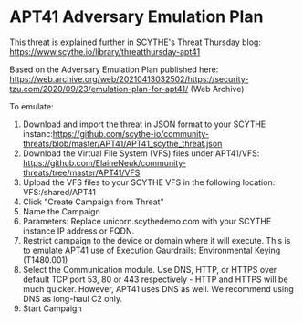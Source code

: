 # APT41 Adversary Emulation Plan

This threat is explained further in SCYTHE's Threat Thursday blog: https://www.scythe.io/library/threatthursday-apt41

Based on the Adversary Emulation Plan published here: https://web.archive.org/web/20210413032502/https://security-tzu.com/2020/09/23/emulation-plan-for-apt41/ (Web Archive)

To emulate:

1. Download and import the threat in JSON format to your SCYTHE instanc:https://github.com/scythe-io/community-threats/blob/master/APT41/APT41_scythe_threat.json
2. Download the Virtual File System (VFS) files under APT41/VFS: https://github.com/ElaineNeuk/community-threats/tree/master/APT41/VFS
3. Upload the VFS files to your SCYTHE VFS in the following location: VFS:/shared/APT41
4. Click "Create Campaign from Threat"
5. Name the Campaign
6. Parameters: Replace unicorn.scythedemo.com with your SCYTHE instance IP address or FQDN.
7. Restrict campaign to the device or domain where it will execute. This is to emulate APT41 use of Execution Gaurdrails: Environmental Keying (T1480.001)
8. Select the Communication module. Use DNS, HTTP, or HTTPS over default TCP port 53, 80 or 443 respectively - HTTP and HTTPS will be much quicker. However, APT41 uses DNS as well. We recommend using DNS as long-haul C2 only.
9. Start Campaign
